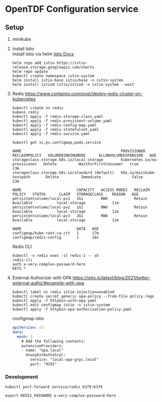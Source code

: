 # OpenTDF Configuration service

## Setup

1. minikube

2. Install Istio  
   Install istio via helm [Istio Docs](https://istio.io/latest/docs/setup/install/helm/)
    ```shell
    helm repo add istio https://istio-release.storage.googleapis.com/charts
    helm repo update  
    kubectl create namespace istio-system
    helm install istio-base istio/base -n istio-system
    helm install istiod istio/istiod -n istio-system --wait
    ```

3. Redis https://www.containiq.com/post/deploy-redis-cluster-on-kubernetes

   ```shell
   kubectl create ns redis
   kubens redis
   kubectl apply -f redis-storage-class.yaml
   kubectl apply -f redis-presistent-volume.yaml
   kubectl apply -f redis-config-map.yaml
   kubectl apply -f redis-statefulset.yaml
   kubectl apply -f redis-service.yaml
   
   kubectl get sc,pv,configmap,pods,service
   
   NAME                                             PROVISIONER                    RECLAIMPOLICY   VOLUMEBINDINGMODE      ALLOWVOLUMEEXPANSION   AGE
   storageclass.storage.k8s.io/local-storage        kubernetes.io/no-provisioner   Delete          WaitForFirstConsumer   true                   13m
   storageclass.storage.k8s.io/standard (default)   k8s.io/minikube-hostpath       Delete          Immediate              false                  23m
   
   NAME                         CAPACITY   ACCESS MODES   RECLAIM POLICY   STATUS      CLAIM   STORAGECLASS    REASON   AGE
   persistentvolume/local-pv1   1Gi        RWO            Retain           Available           local-storage            11m
   persistentvolume/local-pv2   1Gi        RWO            Retain           Available           local-storage            11m
   persistentvolume/local-pv3   2Gi        RWO            Retain           Available           local-storage            11m
   
   NAME                         DATA   AGE
   configmap/kube-root-ca.crt   1      17m
   configmap/redis-config       1      18s
   ```
   
   Redis CLI
   ```shell
   kubectl -n redis exec -it redis-1 -- sh
   redis-cli
   auth a-very-complex-password-here
   KEYS *
   ```

4. External Authorizer with OPA https://istio.io/latest/blog/2021/better-external-authz/#example-with-opa

   ```shell
   kubectl label ns redis istio-injection=enabled
   kubectl create secret generic opa-policy --from-file policy.rego
   kubectl apply -f httpbin-with-opa.yaml
   kubectl edit configmap istio -n istio-system
   kubectl apply -f httpbin-opa-authorization-policy.yaml
   ```
   configmap istio
   ```yaml
   apiVersion: v1
   data:
     mesh: |-
       # Add the following contents:
       extensionProviders:
       - name: "opa.local"
         envoyExtAuthzGrpc:
           service: "local-opa-grpc.local"
           port: "9191"
   ```

### Development

```shell
kubectl port-forward service/redis 6379:6379

export REDIS_PASSWORD a-very-complex-password-here
```
